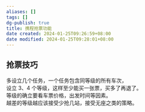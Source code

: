 ```yaml
---
aliases: []
tags: []
dg-publish: true
title: 携程抢票功能
date created: 2024-01-25T09:26:59+08:00
date modified: 2024-01-25T09:28:01+08:00
---
```

## 抢票技巧
多设立几个任务，一个任务包含同等级的所有车次，  
设立 3、4 个等级，这样至少能买一张票，买多了再退了。  
等级的确立要看车票价格，出发时间等因素。  
越差的等级越应该接受少抢几站，接受无座之类的策略。
